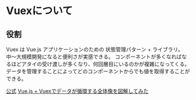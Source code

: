 # Vuexについて

## 役割
Vuex は Vue.js アプリケーションのための 状態管理パターン + ライブラリ。
中〜大規模開発になると便利さが実感できる。
コンポーネントが多くなればなるほどアタイの受け渡しが多くなり、何回層目にいるのかが複雑になってくる。
データを管理することによってどのコンポーネントからでも値を取得することができる。

[公式](https://vuex.vuejs.org/ja/)
[Vue.js + Vuexでデータが循環する全体像を図解してみた](https://qiita.com/m_mitsuhide/items/f16d988ec491b7800ace)
